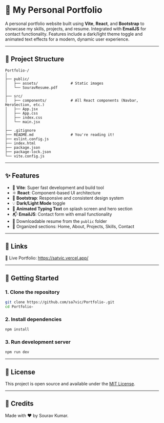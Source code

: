 # 🚀 My Personal Portfolio

A personal portfolio website built using **Vite**, **React**, and **Bootstrap** to showcase my skills, projects, and resume. Integrated with **EmailJS** for contact functionality. Features include a dark/light theme toggle and animated text effects for a modern, dynamic user experience.

---

## 📂 Project Structure

```
Portfolio-/
│
├── public/
│   ├── assets/               # Static images 
│   └── SouravResume.pdf           
│
├── src/
│   ├── components/           # All React components (Navbar, HeroSection, etc.)
│   ├── App.jsx               
│   ├── App.css              
│   ├── index.css             
│   └── main.jsx              
│
├── .gitignore
├── README.md                 # You're reading it!
├── eslint.config.js         
├── index.html               
├── package.json             
├── package-lock.json
└── vite.config.js           
```

---

## ✨ Features

* 🚀 **Vite**: Super fast development and build tool
* ⚛️ **React**: Component-based UI architecture
* 🎨 **Bootstrap**: Responsive and consistent design system
* 💡 **Dark/Light Mode** toggle
* 📜 **Animated Typing Text** on splash screen and hero section
* 📬 **EmailJS**: Contact form with email functionality
* 📄 Downloadable resume from the `public` folder
* 💼 Organized sections: Home, About, Projects, Skills, Contact

---

## 🔗 Links

🔴 Live Portfolio: https://satvic.vercel.app/

---

## 🚀 Getting Started

### 1. Clone the repository

```bash
git clone https://github.com/sa7vic/Portfolio-.git
cd Portfolio-
```

### 2. Install dependencies

```bash
npm install
```

### 3. Run development server

```bash
npm run dev
```
---

## 📄 License

This project is open source and available under the [MIT License](LICENSE).

---

## 🙌 Credits

Made with ❤️ by Sourav Kumar.
